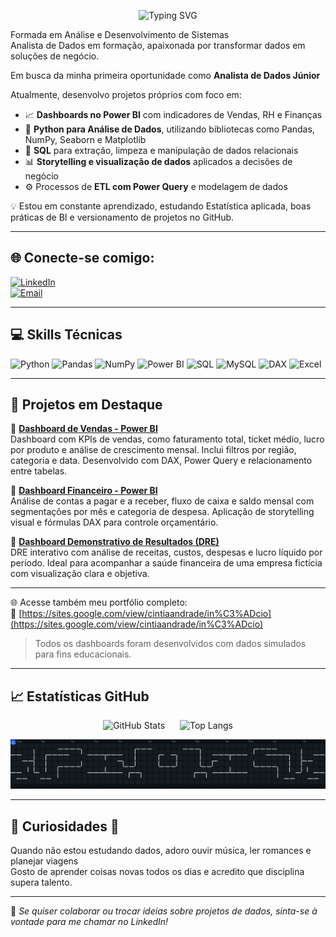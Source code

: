 

<p align="center">
  <img src="https://readme-typing-svg.demolab.com?font=Fira+Code&weight=500&size=30&pause=1000&color=800080&center=true&vCenter=true&random=false&width=500&lines=Ol%C3%A1%21+Sou+a+Cintia+%F0%9F%91%8B" alt="Typing SVG" />
</p>

Formada em Análise e Desenvolvimento de Sistemas  
Analista de Dados em formação, apaixonada por transformar dados em soluções de negócio.

Em busca da minha primeira oportunidade como **Analista de Dados Júnior**  

Atualmente, desenvolvo projetos próprios com foco em:

- 📈 **Dashboards no Power BI** com indicadores de Vendas, RH e Finanças  
- 🐍 **Python para Análise de Dados**, utilizando bibliotecas como Pandas, NumPy, Seaborn e Matplotlib  
- 💾 **SQL** para extração, limpeza e manipulação de dados relacionais  
- 📊 **Storytelling e visualização de dados** aplicados a decisões de negócio  
- ⚙️ Processos de **ETL com Power Query** e modelagem de dados  

💡 Estou em constante aprendizado, estudando Estatística aplicada, boas práticas de BI e versionamento de projetos no GitHub.

---

## 🌐 **Conecte-se comigo:**

[![LinkedIn](https://img.shields.io/badge/LinkedIn-%230077B5.svg?style=for-the-badge&logo=linkedin&logoColor=white)](https://www.linkedin.com/in/cintia-psandrade)  
[![Email](https://img.shields.io/badge/Email-D14836?style=for-the-badge&logo=gmail&logoColor=white)](mailto:cintiabcge@gmail.com)


---

## 💻 **Skills Técnicas**

![Python](https://img.shields.io/badge/Python-3776AB.svg?style=for-the-badge&logo=python&logoColor=white)
![Pandas](https://img.shields.io/badge/Pandas-150458.svg?style=for-the-badge&logo=pandas&logoColor=white)
![NumPy](https://img.shields.io/badge/NumPy-013243.svg?style=for-the-badge&logo=numpy&logoColor=white)
![Power BI](https://img.shields.io/badge/Power%20BI-F2C811.svg?style=for-the-badge&logo=powerbi&logoColor=white)
![SQL](https://img.shields.io/badge/SQL-4479A1.svg?style=for-the-badge&logo=mysql&logoColor=white)
![MySQL](https://img.shields.io/badge/MySQL-005C84.svg?style=for-the-badge&logo=mysql&logoColor=white)
![DAX](https://img.shields.io/badge/DAX-003865?style=for-the-badge&logo=data&logoColor=white)
![Excel](https://img.shields.io/badge/Excel-217346?style=for-the-badge&logo=microsoft-excel&logoColor=white)

---

## 🚀 Projetos em Destaque

📌 [**Dashboard de Vendas - Power BI**](https://app.powerbi.com/view?r=eyJrIjoiMjg1ZmM1MzctNzdmNy00MjU4LWIxNTYtYjg2OWEyYTE5ODQ4IiwidCI6IjY1OWNlMmI4LTA3MTQtNDE5OC04YzM4LWRjOWI2MGFhYmI1NyJ9)  
Dashboard com KPIs de vendas, como faturamento total, ticket médio, lucro por produto e análise de crescimento mensal. Inclui filtros por região, categoria e data. Desenvolvido com DAX, Power Query e relacionamento entre tabelas.

📌 [**Dashboard Financeiro - Power BI**](https://app.powerbi.com/view?r=eyJrIjoiZWZhN2JkODMtNjk2MS00MWE5LWI5ZDQtNDhmNWU0YTgwMGQ3IiwidCI6IjY1OWNlMmI4LTA3MTQtNDE5OC04YzM4LWRjOWI2MGFhYmI1NyJ9)  
Análise de contas a pagar e a receber, fluxo de caixa e saldo mensal com segmentações por mês e categoria de despesa. Aplicação de storytelling visual e fórmulas DAX para controle orçamentário.

📌 [**Dashboard Demonstrativo de Resultados (DRE)**](https://app.powerbi.com/view?r=eyJrIjoiZTZhYzE0ZjctYTMxMi00NzgwLTkyN2MtM2RkMDU5NGZmMTQxIiwidCI6IjY1OWNlMmI4LTA3MTQtNDE5OC04YzM4LWRjOWI2MGFhYmI1NyJ9)  
DRE interativo com análise de receitas, custos, despesas e lucro líquido por período. Ideal para acompanhar a saúde financeira de uma empresa fictícia com visualização clara e objetiva.

---

🌐 Acesse também meu portfólio completo:  
🔗 [https://sites.google.com/view/cintiaandrade/in%C3%ADcio](https://sites.google.com/view/cintiaandrade/in%C3%ADcio)

> Todos os dashboards foram desenvolvidos com dados simulados para fins educacionais.

---

## 📈 **Estatísticas GitHub**
<p align="center">
  <img src="https://github-readme-stats.vercel.app/api?username=Cintiabge&theme=radical&hide_border=false&include_all_commits=true&count_private=true" alt="GitHub Stats" height="200" style="margin-right: 20px;"/>
  <img src="https://github-readme-stats.vercel.app/api/top-langs/?username=Cintiabge&theme=radical&hide_border=false&layout=compact" alt="Top Langs" height="200"/>
</p>


![Pacman Graph](https://raw.githubusercontent.com/isabelardg/isabelardg/output/pacman-contribution-graph-dark.svg)



---

## 🎵 Curiosidades 🎵

Quando não estou estudando dados, adoro ouvir música, ler romances e planejar viagens  
Gosto de aprender coisas novas todos os dias e acredito que disciplina supera talento.

---

💬 *Se quiser colaborar ou trocar ideias sobre projetos de dados, sinta-se à vontade para me chamar no LinkedIn!*

